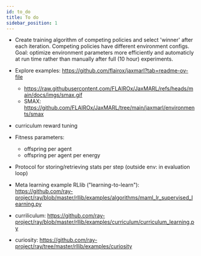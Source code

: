 ```yaml
---
id: to_do
title: To do
sidebar_position: 1
---
```


- Create training algorithm of competing policies and select 'winner' after each iteration. Competing policies have different environment configs. Goal: optimize environment parameters more efficiently and automaticly at run time rather than manually after full (10 hour) experiments.


- Explore examples: https://github.com/flairox/jaxmarl?tab=readme-ov-file
  - https://raw.githubusercontent.com/FLAIROx/JaxMARL/refs/heads/main/docs/imgs/smax.gif
  - SMAX: https://github.com/FLAIROx/JaxMARL/tree/main/jaxmarl/environments/smax

- curriculum reward tuning

- Fitness parameters:
    - offspring per agent
    - offspring per agent per energy
- Protocol for storing/retrieving stats per step (outside env: in evaluation loop)

- Meta learning example RLlib ("learning-to-learn"):
https://github.com/ray-project/ray/blob/master/rllib/examples/algorithms/maml_lr_supervised_learning.py
- curriliculum: https://github.com/ray-project/ray/blob/master/rllib/examples/curriculum/curriculum_learning.py
- curiosity: https://github.com/ray-project/ray/tree/master/rllib/examples/curiosity

